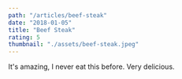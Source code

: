 ```yaml
---
path: "/articles/beef-steak"
date: "2018-01-05"
title: "Beef Steak"
rating: 5
thumbnail: "./assets/beef-steak.jpeg"
---
```


It's amazing, I never eat this before. Very delicious.

